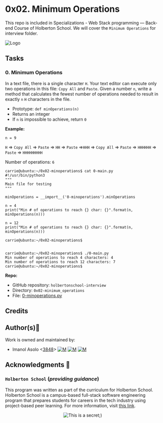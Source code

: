 0x02. Minimum Operations
========================

This repo is included in Specializations - Web Stack programming ― Back-end Course of Holberton School. We will cover the `Minimum Operations` for interview folder.

![Logo](https://www.howtogeek.com/wp-content/uploads/2021/05/laptop-with-terminal-big.png?height=200p&trim=2,2,2,50)

Tasks
-----

### 0\. Minimum Operations

In a text file, there is a single character `H`. Your text editor can execute only two operations in this file: `Copy All` and `Paste`. Given a number `n`, write a method that calculates the fewest number of operations needed to result in exactly `n` `H` characters in the file.

*   Prototype: `def minOperations(n)`
*   Returns an integer
*   If `n` is impossible to achieve, return `0`

**Example:**

`n = 9`

`H` \=> `Copy All` \=> `Paste` \=> `HH` \=> `Paste` \=>`HHH` \=> `Copy All` \=> `Paste` \=> `HHHHHH` \=> `Paste` \=> `HHHHHHHHH`

Number of operations: `6`

    carrie@ubuntu:~/0x02-minoperations$ cat 0-main.py
    #!/usr/bin/python3
    """
    Main file for testing
    """
    
    minOperations = __import__('0-minoperations').minOperations
    
    n = 4
    print("Min # of operations to reach {} char: {}".format(n, minOperations(n)))
    
    n = 12
    print("Min # of operations to reach {} char: {}".format(n, minOperations(n)))
    
    carrie@ubuntu:~/0x02-minoperations$
    

    carrie@ubuntu:~/0x02-minoperations$ ./0-main.py
    Min number of operations to reach 4 characters: 4
    Min number of operations to reach 12 characters: 7
    carrie@ubuntu:~/0x02-minoperations$
    

**Repo:**

*   GitHub repository: `holbertonschool-interview`
*   Directory: `0x02-minimum_operations`
*   File: [0-minoperations.py](https://github.com/Imanolasolo/holbertonschool-interview/blob/master/0x02-minimum_operations/0-minoperations.py)

## Credits

## Author(s):blue_book:

Work is owned and maintained by:
* Imanol Asolo <[3848](mailto:3848@holbertonschool.com)> [![M](https://upload.wikimedia.org/wikipedia/commons/thumb/9/91/Octicons-mark-github.svg/25px-Octicons-mark-github.svg.png)](https://github.com/Imanolasolo) [![M](https://upload.wikimedia.org/wikipedia/fr/thumb/c/c8/Twitter_Bird.svg/25px-Twitter_Bird.svg.png)](https://twitter.com/jjusturi) [![M](https://upload.wikimedia.org/wikipedia/commons/thumb/c/ca/LinkedIn_logo_initials.png/25px-LinkedIn_logo_initials.png)](https://www.linkedin.com/in/imanol-asolo-5ba9b42a/)


## Acknowledgments :mega: 

### **`Holberton School`** (*providing guidance*)
This program was written as part of the curriculum for Holberton School.
Holberton School is a campus-based full-stack software engineering program
that prepares students for careers in the tech industry using project-based
peer learning. For more information, visit [this link](https://www.holbertonschool.com/).
<p align="center">
	<img src="https://assets.website-files.com/6105315644a26f77912a1ada/610540e8b4cd6969794fe673_Holberton_School_logo-04-04.svg" alt="This is a secret;)">
</p>
